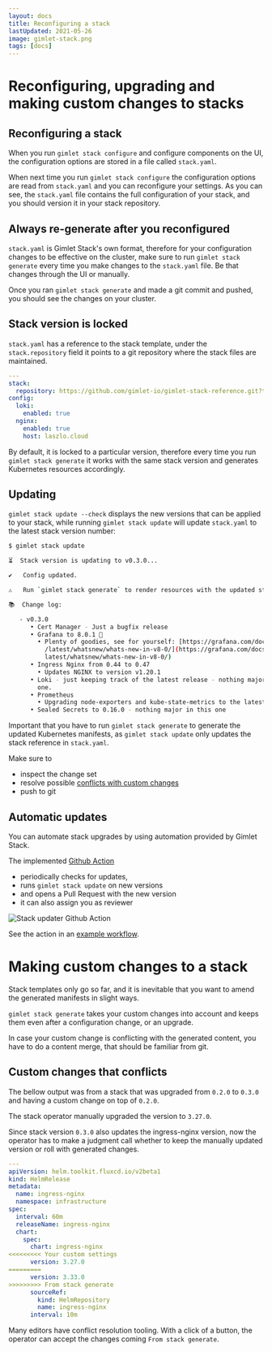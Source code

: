 ```yaml
---
layout: docs
title: Reconfiguring a stack
lastUpdated: 2021-05-26
image: gimlet-stack.png
tags: [docs]
---
```


# Reconfiguring, upgrading and making custom changes to stacks

## Reconfiguring a stack

When you run `gimlet stack configure` and configure components on the UI, the configuration options are stored in a file
called `stack.yaml`. 

When next time you run `gimlet stack configure` the configuration options are read from `stack.yaml` and you can reconfigure your settings.
As you can see, the `stack.yaml` file contains the full configuration of your stack, and you should version it in your stack repository.

## Always re-generate after you reconfigured

`stack.yaml` is Gimlet Stack's own format, therefore for your configuration changes to be effective on the cluster, 
make sure to run `gimlet stack generate` every time you make changes to the `stack.yaml` file. Be that changes through the UI or manually.

Once you ran `gimlet stack generate` and made a git commit and pushed, you should see the changes on your cluster.

## Stack version is locked

`stack.yaml` has a reference to the stack template, under the `stack.repository` field it points to a git repository where the stack files are maintained.

```yaml
---
stack:
  repository: https://github.com/gimlet-io/gimlet-stack-reference.git?tag=v0.8.0
config:
  loki:
    enabled: true
  nginx:
    enabled: true
    host: laszlo.cloud
```

By default, it is locked to a particular version, therefore every time you run `gimlet stack generate` it works with the same stack version and generates Kubernetes resources accordingly.

## Updating

`gimlet stack update --check` displays the new versions that can be applied to your stack, while
running `gimlet stack update` will update `stack.yaml` to the latest stack version number:

```bash
$ gimlet stack update

⏳  Stack version is updating to v0.3.0... 

✔️   Config updated. 

⚠️   Run `gimlet stack generate` to render resources with the updated stack. 

📚  Change log:

   - v0.3.0 
      • Cert Manager - Just a bugfix release
      • Grafana to 8.0.1 🎉
        • Plenty of goodies, see for yourself: [https://grafana.com/docs/grafana
          /latest/whatsnew/whats-new-in-v8-0/](https://grafana.com/docs/grafana/
          latest/whatsnew/whats-new-in-v8-0/)
      • Ingress Nginx from 0.44 to 0.47
        • Updates NGINX to version v1.20.1
      • Loki - just keeping track of the latest release - nothing major in this
        one.
      • Prometheus
        • Upgrading node-exporters and kube-state-metrics to the latest
      • Sealed Secrets to 0.16.0 - nothing major in this one
```

Important that you have to run `gimlet stack generate` to generate the updated Kubernetes manifests, as `gimlet stack update` only updates the stack reference in `stack.yaml`.

Make sure to

- inspect the change set 
- resolve possible [conflicts with custom changes](/gimlet-stack/custom-changes-to-a-stack/#custom-changes-that-conflicts)
- push to git

## Automatic updates

You can automate stack upgrades by using automation provided by Gimlet Stack.

The implemented [Github Action](https://github.com/gimlet-io/gimlet-stack-updater-action/pull/11)

- periodically checks for updates,
- runs `gimlet stack update` on new versions
- and opens a Pull Request with the new version
- it can also assign you as reviewer

![Stack updater Github Action](/stack-updater.png)

See the action in an [example workflow](https://github.com/gimlet-io/gimlet-stack-updater-action/blob/main/.github/workflows/demo.yml).


# Making custom changes to a stack

Stack templates only go so far, and it is inevitable that you want to amend the generated manifests in slight ways.

`gimlet stack generate` takes your custom changes into account and keeps them even after a configuration change, or an upgrade.

In case your custom change is conflicting with the generated content, you have to do a content merge, that should be familiar from git.

## Custom changes that conflicts

The bellow output was from a stack that was upgraded from `0.2.0` to `0.3.0` and having a custom change on top of `0.2.0`.

The stack 
operator manually upgraded the version to `3.27.0`.

Since stack version `0.3.0` also updates the ingress-nginx version, now the operator has to make a judgment call whether to keep
the manually updated version or roll with generated changes.

```yaml
---
apiVersion: helm.toolkit.fluxcd.io/v2beta1
kind: HelmRelease
metadata:
  name: ingress-nginx
  namespace: infrastructure
spec:
  interval: 60m
  releaseName: ingress-nginx
  chart:
    spec:
      chart: ingress-nginx
<<<<<<<<< Your custom settings
      version: 3.27.0
=========
      version: 3.33.0
>>>>>>>>> From stack generate
      sourceRef:
        kind: HelmRepository
        name: ingress-nginx
      interval: 10m
```

Many editors have conflict resolution tooling. With a click of a button, the operator can accept the changes coming `From stack generate`.
